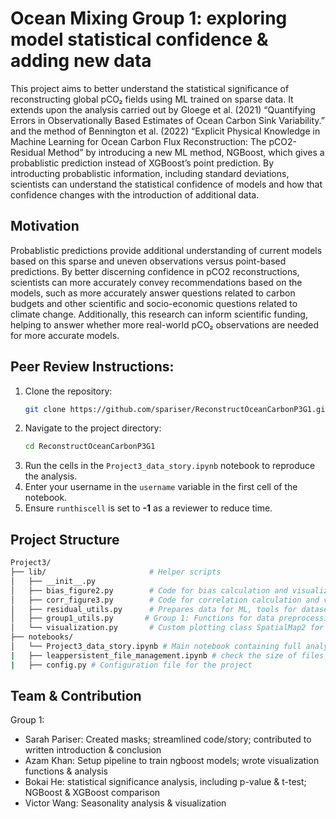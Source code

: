 # Ocean Mixing Group 1: exploring model statistical confidence & adding new data

This project aims to better understand the statistical significance of reconstructing global pCO₂ fields using ML trained on sparse data. It extends upon the analysis carried out by Gloege et al. (2021) “Quantifying Errors in Observationally Based Estimates of Ocean Carbon Sink Variability.” and the method of Bennington et al. (2022) “Explicit Physical Knowledge in Machine Learning for Ocean Carbon Flux Reconstruction: The pCO2-Residual Method” by introducing a new ML method, NGBoost, which gives a probablistic prediction instead of XGBoost’s point prediction. By introducting probablistic information, including standard deviations, scientists can understand the statistical confidence of models and how that confidence changes with the introduction of additional data.

## **Motivation**

Probablistic predictions provide additional understanding of current models based on this sparse and uneven observations versus point-based predictions. By better discerning confidence in pCO2 reconstructions, scientists can more accurately convey recommendations based on the models, such as more accurately answer questions related to carbon budgets and other scientific and socio-economic questions related to climate change. Additionally, this research can inform scientific funding, helping to answer whether more real-world pCO₂ observations are needed for more accurate models.

## Peer Review Instructions:

1. Clone the repository:
    ```bash
    git clone https://github.com/spariser/ReconstructOceanCarbonP3G1.git
    ```
2. Navigate to the project directory:
    ```bash
    cd ReconstructOceanCarbonP3G1
    ```
3. Run the cells in the `Project3_data_story.ipynb` notebook to reproduce the analysis.
4. Enter your username in the `username` variable in the first cell of the notebook.
5. Ensure `runthiscell` is set to **-1** as a reviewer to reduce time.



## **Project Structure**


```bash
Project3/
├── lib/                       # Helper scripts
│   ├── __init__.py
│   ├── bias_figure2.py        # Code for bias calculation and visualization
│   ├── corr_figure3.py        # Code for correlation calculation and visualization
│   ├── residual_utils.py      # Prepares data for ML, tools for dataset splitting, model evaluation, and saving files.
│   ├── group1_utils.py       # Group 1: Functions for data preprocessing, including loading and cleaning data, and creating training and test datasets.
│   └── visualization.py       # Custom plotting class SpatialMap2 for creating high-quality spatial visualizations with colorbars and map features using Cartopy and Matplotlib.
├── notebooks/
│   └── Project3_data_story.ipynb # Main notebook containing full analysis & data story
|   ├── leappersistent_file_management.ipynb # check the size of files and clean up
|   ├── config.py # Configuration file for the project 
```

## **Team & Contribution**

Group 1:
- Sarah Pariser:  Created masks; streamlined code/story; contributed to written introduction & conclusion
- Azam Khan: Setup pipeline to train ngboost models; wrote visualization functions & analysis
- Bokai He: statistical significance analysis, including p-value & t-test; NGBoost & XGBoost comparison
- Victor Wang: Seasonality analysis & visualization

